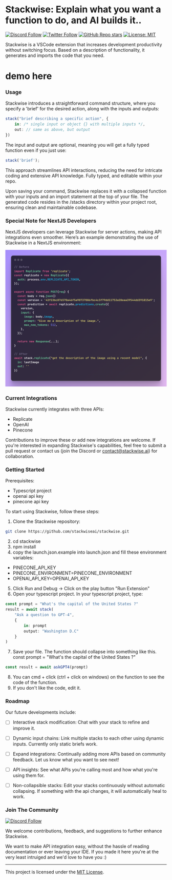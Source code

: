 # Stackwise: Explain what you want a function to do, and AI builds it..

[![Discord Follow](https://dcbadge.vercel.app/api/server/KfUxa8h3s6?style=flat)](https://discord.gg/KfUxa8h3s6)
[![Twitter Follow](https://img.shields.io/twitter/follow/stackwiseai?style=social)](https://twitter.com/stackwiseai)
[![GitHub Repo stars](https://img.shields.io/github/stars/stackwiseai/stackwise?style=social)](https://github.com/stackwiseai/stackwise/stargazers)
[![License: MIT](https://img.shields.io/badge/License-MIT-yellow.svg)](https://opensource.org/licenses/MIT)

Stackwise is a VSCode extension that increases development productivity without switching focus. Based on a description of functionality, it generates and imports the code that you need.


# demo here

### Usage

Stackwise introduces a straightforward command structure, where you specify a 'brief' for the desired action, along with the inputs and outputs:

```typescript
stack("brief describing a specific action", {
    in: /* single input or object {} with multiple inputs */,
    out: // same as above, but output
})
```

The input and output are optional, meaning you will get a fully typed function even if you just use:

```typescript
stack('brief');
```

This approach streamlines API interactions, reducing the need for intricate coding and extensive API knowledge. Fully typed, and editable within your repo.

Upon saving your command, Stackwise replaces it with a collapsed function with your inputs and an import statement at the top of your file. The generated code resides in the /stacks directory within your project root, ensuring clean and maintainable codebase.

### Special Note for NextJS Developers

NextJS developers can leverage Stackwise for server actions, making API integrations even smoother. Here’s an example demonstrating the use of Stackwise in a NextJS environment:

![example image](example.png)

### Current Integrations

Stackwise currently integrates with three APIs:

- Replicate
- OpenAI
- Pinecone

Contributions to improve these or add new integrations are welcome. If you're interested in expanding Stackwise's capabilities, feel free to submit a pull request or contact us (join the Discord or contact@stackwise.ai) for collaboration.

### Getting Started
Prerequisites:
- Typescript project
- openai api key
- pinecone api key

To start using Stackwise, follow these steps:

1. Clone the Stackwise repository:

```bash
git clone https://github.com/stackwiseai/stackwise.git
```
2. cd stackwise
3. npm install
4. copy the launch.json.example into launch.json and fill these environment variables:
- PINECONE_API_KEY
- PINECONE_ENVIRONMENT=PINECONE_ENVIRONMENT
- OPENAI_API_KEY=OPENAI_API_KEY
5. Click Run and Debug -> Click on the play button "Run Extension"
6. Open your typescript project. In your typescript project, type:
```typescript
const prompt = "What's the capital of the United States ?"
result = await stack(
    "Ask a question to GPT-4",
    {
        in: prompt
        output: "Washington D.C"
    }
)
```
7. Save your file. The function should collapse into something like this.
const prompt = "What's the capital of the United States ?"
```typescript
const result = await askGPT4(prompt)
```
8. You can cmd + click (ctrl + click on windows) on the function to see the code of the function.
9. If you don't like the code, edit it.

### Roadmap

Our future developments include:

- [ ] Interactive stack modification: Chat with your stack to refine and improve it.

- [ ] Dynamic input chains: Link multiple stacks to each other using dynamic inputs. Currently only static briefs work.

- [ ] Expand integrations: Continually adding more APIs based on community feedback. Let us know what you want to see next!

- [ ] API insights: See what APIs you're calling most and how what you're using them for.

- [ ] Non-collapsible stacks: Edit your stacks continuously without automatic collapsing. If something with the api changes, it will automatically heal to work.

### Join The Community

[![Discord Follow](https://dcbadge.vercel.app/api/server/KfUxa8h3s6?style=flat)](https://discord.gg/KfUxa8h3s6)

We welcome contributions, feedback, and suggestions to further enhance Stackwise.

We want to make API integration easy, without the hassle of reading documentation or ever leaving your IDE. If you made it here you're at the very least intruiged and we'd love to have you :)

---

This project is licensed under the [MIT License](LICENSE).

